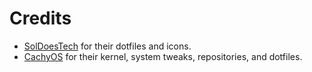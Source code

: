 # Credits

- [SolDoesTech](https://github.com/SolDoesTech) for their dotfiles and icons.
- [CachyOS](https://github.com/CachyOS) for their kernel, system tweaks, repositories, and dotfiles.
